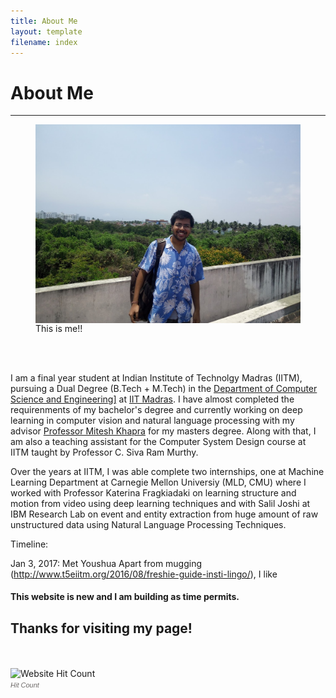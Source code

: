 ```yaml
---
title: About Me
layout: template
filename: index
---
```


# About Me


--------------------------
 <figure>
  <img src="/images/ishu_cse.jpg" alt="Ishu Dharmendra Garg"  align="center">
  <figcaption>This is me!!</figcaption>
</figure> 
<br><br>

I am a final year student at Indian Institute of Technolgy Madras (IITM), pursuing a Dual Degree (B.Tech + M.Tech) in the <a href="http://www.cse.iitm.ac.in">Department of Computer Science and Engineering]</a> at <a href="http://www.iitm.ac.in">IIT Madras</a>. I have almost completed the requirenments of my bachelor's degree and currently working on deep learning in computer vision and natural language processing with my advisor <a href="http://www.cse.iitm.ac.in/~miteshk/">Professor Mitesh Khapra</a> for my masters degree. Along with that, I am also a teaching assistant for the Computer System Design course at IITM taught by Professor C. Siva Ram Murthy.

Over the years at IITM, I was able complete two internships, one at Machine Learning Department at Carnegie Mellon Universiy (MLD, CMU) where I worked with Professor Katerina Fragkiadaki on learning structure and motion from video using deep learning techniques and with Salil Joshi at IBM Research Lab on event and entity extraction from huge amount of raw unstructured data using Natural Language Processing Techniques.

Timeline:

 Jan 3, 2017: Met Youshua
Apart from mugging (http://www.t5eiitm.org/2016/08/freshie-guide-insti-lingo/), I like 

<h4> This website is new and I am building as time permits.
<h2> Thanks for visiting my page!</h2><br><br>
<!-- hitwebcounter Code START -->
<img src="http://hitwebcounter.com/counter/counter.php?page=6801196&style=0024&nbdigits=5&type=page&initCount=131" title="Website Hit Count" Alt="Website Hit Count" border="0" ><br/>
<a href="http://www.hitwebcounter.com" title="Hit Count" 
target="_blank" style="font-family: Arial, Helvetica, sans-serif; 
font-size: 11px; color: #6E6A68; text-decoration: none ;"><em>Hit Count</em></a>
